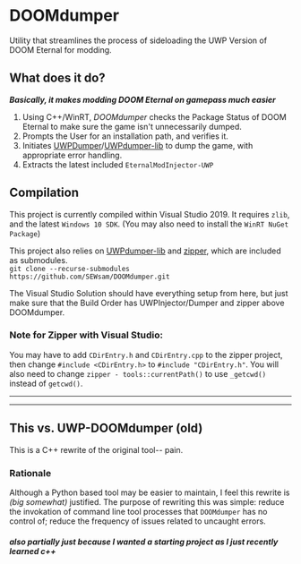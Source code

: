 # DOOMdumper
Utility that streamlines the process of sideloading the UWP Version of DOOM Eternal for modding.

## What does it do?
_**Basically, it makes modding DOOM Eternal on gamepass much easier**_
1. Using C++/WinRT, _DOOMdumper_ checks the Package Status of DOOM Eternal to make sure the game isn't unnecessarily dumped.
2. Prompts the User for an installation path, and verifies it.
3. Initiates [UWPDumper](https://github.com/Wunkolo/UWPDumper)/[UWPdumper-lib](https://github.com/SEWsam/UWPDumper-lib) to dump the game, with appropriate error handling.
4. Extracts the latest included `EternalModInjector-UWP`

## Compilation
This project is currently compiled within Visual Studio 2019. It requires `zlib`, and the latest `Windows 10 SDK`. (You may also need to install the `WinRT NuGet Package`)

This project also relies on [UWPdumper-lib](https://github.com/SEWsam/UWPDumper-lib) and [zipper](https://github.com/sebastiandev/zipper), which are included as submodules.  
`git clone --recurse-submodules https://github.com/SEWsam/DOOMdumper.git`

The Visual Studio Solution should have everything setup from here, but just make sure that the Build Order has UWPInjector/Dumper and zipper above DOOMdumper.

### Note for Zipper with Visual Studio: 
You may have to add `CDirEntry.h` and `CDirEntry.cpp` to the zipper project, then change `#include <CDirEntry.h>` to `#include "CDirEntry.h"`.
You will also need to change `zipper - tools::currentPath()` to use `_getcwd()` instead of `getcwd()`.


---
---
## This vs. UWP-DOOMdumper (old)
This is a C++ rewrite of the original tool-- pain.
### Rationale
Although a Python based tool may be easier to maintain, I feel this rewrite is _(big somewhat)_ justified. The purpose of rewriting this was simple: reduce the invokation of command line tool processes that `DOOMdumper` has no control of; reduce the frequency of issues related to uncaught errors.

##### also partially just because I wanted a starting project as I just recently learned c++

